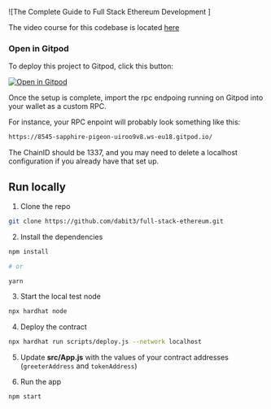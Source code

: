 ![The Complete Guide to Full Stack Ethereum Development
]

The video course for this codebase is located [here](https://www.youtube.com/watch?v=a0osIaAOFSE)

### Open in Gitpod

To deploy this project to Gitpod, click this button:

[![Open in Gitpod](https://gitpod.io/button/open-in-gitpod.svg)](https://gitpod.io/#github.com/dabit3/full-stack-ethereum)

Once the setup is complete, import the rpc endpoing running on Gitpod into your wallet as a custom RPC.

For instance, your RPC enpoint will probably look something like this:

```sh
https://8545-sapphire-pigeon-uiroo9v8.ws-eu18.gitpod.io/
```

The ChainID should be 1337, and you may need to delete a localhost configuration if you already have that set up.

## Run locally

1. Clone the repo

```sh
git clone https://github.com/dabit3/full-stack-ethereum.git
```

2. Install the dependencies

```sh
npm install

# or

yarn
```

3. Start the local test node

```sh
npx hardhat node
```

4. Deploy the contract

```sh
npx hardhat run scripts/deploy.js --network localhost
```

5. Update __src/App.js__ with the values of your contract addresses (`greeterAddress` and `tokenAddress`)

6. Run the app

```sh
npm start
```
